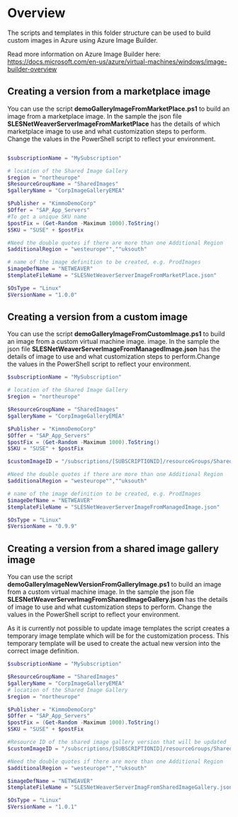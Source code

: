 # **Overview**

The scripts and templates in this folder structure can be used to build custom images in Azure using Azure Image Builder.

Read more information on Azure Image Builder here: <https://docs.microsoft.com/en-us/azure/virtual-machines/windows/image-builder-overview>

## **Creating a version from a marketplace image**

You can use the script **demoGalleryImageFromMarketPlace.ps1** to build an image from a marketplace image. In the sample the json file **SLESNetWeaverServerImageFromMarketPlace** has the details of which marketplace image to use and what customization steps to perform. Change the values in the PowerShell script to reflect your environment.

```PowerShell

$subscriptionName = "MySubscription"

# location of the Shared Image Gallery
$region = "northeurope"
$ResourceGroupName = "SharedImages"
$galleryName = "CorpImageGalleryEMEA"

$Publisher = "KimmoDemoCorp"
$Offer = "SAP_App_Servers"
#To get a unique SKU name
$postFix = (Get-Random -Maximum 1000).ToString()
$SKU = "SUSE" + $postFix

#Need the double quotes if there are more than one Additional Region
$additionalRegion = "westeurope"",""uksouth"

# name of the image definition to be created, e.g. ProdImages
$imageDefName = "NETWEAVER"
$templateFileName = "SLESNetWeaverServerImageFromMarketPlace.json"

$OsType = "Linux"
$VersionName = "1.0.0"
```

## **Creating a version from a custom image**

You can use the script **demoGalleryImageFromCustomImage.ps1** to build an image from a custom virtual machine image. image. In the sample the json file **SLESNetWeaverServerImageFromManagedImage.json** has the details of image to use and what customization steps to perform.Change the values in the PowerShell script to reflect your environment.

```PowerShell
$subscriptionName = "MySubscription"

# location of the Shared Image Gallery
$region = "northeurope"

$ResourceGroupName = "SharedImages"
$galleryName = "CorpImageGalleryEMEA"

$Publisher = "KimmoDemoCorp"
$Offer = "SAP_App_Servers"
$postFix = (Get-Random -Maximum 1000).ToString()
$SKU = "SUSE" + $postFix

$customImageID = "/subscriptions/[SUBSCRIPTIONID]/resourceGroups/SharedImages/providers/Microsoft.Compute/images/Fimage"

#Need the double quotes if there are more than one Additional Region
$additionalRegion = "westeurope"",""uksouth"

# name of the image definition to be created, e.g. ProdImages
$imageDefName = "NETWEAVER"
$templateFileName = "SLESNetWeaverServerImageFromManagedImage.json"

$OsType = "Linux"
$VersionName = "0.9.9"
```

## **Creating a version from a shared image gallery image**

You can use the script **demoGalleryImageNewVersionFromGalleryImage.ps1** to build an image from a custom virtual machine image. In the sample the json file **SLESNetWeaverServerImagFromSharedImageGallery.json** has the details of image to use and what customization steps to perform. Change the values in the PowerShell script to reflect your environment.

As it is currently not possible to update image templates the script creates a temporary image template which will be for the customization process. This temporary template will be used to create the actual new version into the correct image definition.

```PowerShell
$subscriptionName = "MySubscription"

$ResourceGroupName = "SharedImages"
$galleryName = "CorpImageGalleryEMEA"
# location of the Shared Image Gallery
$region = "northeurope"

$Publisher = "KimmoDemoCorp"
$Offer = "SAP_App_Servers"
$postFix = (Get-Random -Maximum 1000).ToString()
$SKU = "SUSE" + $postFix

#Resource ID of the shared image gallery version that will be updated
$customImageID = "/subscriptions/[SUBSCRIPTIONID]/resourceGroups/SharedImages/providers/Microsoft.Compute/galleries/CorpImageGalleryEMEA/images/NETWEAVER/versions/1.0.0"

#Need the double quotes if there are more than one Additional Region
$additionalRegion = "westeurope"",""uksouth"

$imageDefName = "NETWEAVER"
$templateFileName = "SLESNetWeaverServerImagFromSharedImageGallery.json"

$OsType = "Linux"
$VersionName = "1.0.1"

```
